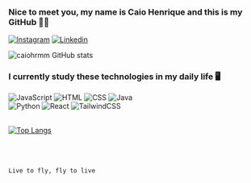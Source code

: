 ### Nice to meet you, my name is Caio Henrique and this is my GitHub 👨‍💻

[![Instagram](https://img.shields.io/badge/Instagram-%23E4405F.svg?style=for-the-badge&logo=Instagram&logoColor=white)](https://www.instagram.com/caiohenriquerm/)
[![Linkedin](https://img.shields.io/badge/linkedin-%230077B5.svg?style=for-the-badge&logo=linkedin&logoColor=white)](https://www.linkedin.com/in/caiohenriquechrm/)

![caiohrmm GitHub stats](https://github-readme-stats.vercel.app/api?username=caiohrmm&show_icons=true&theme=tokyonight)

### I currently study these technologies in my daily life 🖥️
<div style= "display: inline_block">
    <img alt="JavaScript" src="https://img.shields.io/badge/javascript-%23323330.svg?style=for-the-badge&logo=javascript&logoColor=%23F7DF1E"></img>
    <img alt="HTML" src="https://img.shields.io/badge/html5-%23E34F26.svg?style=for-the-badge&logo=html5&logoColor=white"></img>
    <img alt="CSS" src="https://img.shields.io/badge/css3-%231572B6.svg?style=for-the-badge&logo=css3&logoColor=white"></img>
    <img alt="Java" src="https://img.shields.io/badge/java-%23ED8B00.svg?style=for-the-badge&logo=java&logoColor=white"></img></br>
    <img alt="Python" src="https://img.shields.io/badge/python-3670A0?style=for-the-badge&logo=python&logoColor=ffdd54"></img>
    <img alt="React" src="https://img.shields.io/badge/react-%2320232a.svg?style=for-the-badge&logo=react&logoColor=%2361DAFB"></img>
    <img alt="TailwindCSS" src="https://img.shields.io/badge/tailwindcss-%2338B2AC.svg?style=for-the-badge&logo=tailwind-css&logoColor=white"></img>
</div></br>

[![Top Langs](https://github-readme-stats.vercel.app/api/top-langs/?username=caiohrmm)](https://github.com/anuraghazra/github-readme-stats)

</br></br></br>
``` Live to fly, fly to live ```

